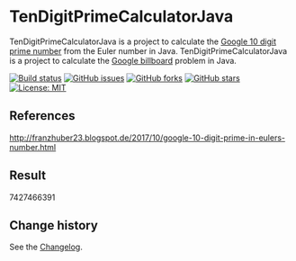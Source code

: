 # TenDigitPrimeCalculatorJava
TenDigitPrimeCalculatorJava is a project to calculate the [Google 10 digit prime number](https://mkaz.blog/math/google-billboard-problems/) from the Euler number in Java.
TenDigitPrimeCalculatorJava is a project to calculate the [Google billboard](https://mkaz.blog/math/google-billboard-problems/) problem in Java.

[![Build status](https://ci.appveyor.com/api/projects/status/icgx85t74dv0iw0g?svg=true)](https://ci.appveyor.com/project/SeppPenner/tendigitprimecalculatorjava)
[![GitHub issues](https://img.shields.io/github/issues/SeppPenner/TenDigitPrimeCalculatorJava.svg)](https://github.com/SeppPenner/TenDigitPrimeCalculatorJava/issues)
[![GitHub forks](https://img.shields.io/github/forks/SeppPenner/TenDigitPrimeCalculatorJava.svg)](https://github.com/SeppPenner/TenDigitPrimeCalculatorJava/network)
[![GitHub stars](https://img.shields.io/github/stars/SeppPenner/TenDigitPrimeCalculatorJava.svg)](https://github.com/SeppPenner/TenDigitPrimeCalculatorJava/stargazers)
[![License: MIT](https://img.shields.io/badge/License-MIT-blue.svg)](https://raw.githubusercontent.com/SeppPenner/TenDigitPrimeCalculatorJava/master/License.txt)

## References
http://franzhuber23.blogspot.de/2017/10/google-10-digit-prime-in-eulers-number.html

## Result
7427466391

Change history
--------------

See the [Changelog](https://github.com/SeppPenner/TenDigitPrimeCalculatorJava/blob/master/Changelog.md).
